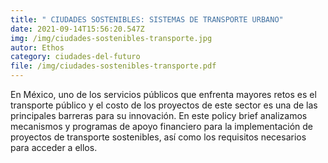 ```yaml
---
title: " CIUDADES SOSTENIBLES: SISTEMAS DE TRANSPORTE URBANO"
date: 2021-09-14T15:56:20.547Z
img: /img/ciudades-sostenibles-transporte.jpg
autor: Ethos
category: ciudades-del-futuro
file: /img/ciudades-sostenibles-transporte.pdf
---
```

<!--StartFragment-->

En México, uno de los servicios públicos que enfrenta mayores retos es el transporte público y el costo de los proyectos de este sector es una de las principales barreras para su innovación. En este policy brief analizamos mecanismos y programas de apoyo financiero para la implementación de proyectos de transporte sostenibles, así como los requisitos necesarios para acceder a ellos.

<!--EndFragment-->